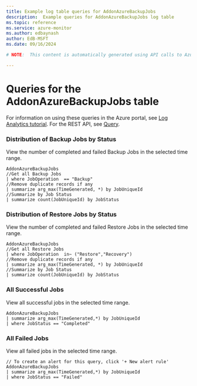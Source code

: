```yaml
---
title: Example log table queries for AddonAzureBackupJobs
description:  Example queries for AddonAzureBackupJobs log table
ms.topic: reference
ms.service: azure-monitor
ms.author: edbaynash
author: EdB-MSFT
ms.date: 09/16/2024

# NOTE:  This content is automatically generated using API calls to Azure. Any edits made on these files will be overwritten in the next run of the script. 

---
```


# Queries for the AddonAzureBackupJobs table

For information on using these queries in the Azure portal, see [Log Analytics tutorial](/azure/azure-monitor/logs/log-analytics-tutorial). For the REST API, see [Query](/rest/api/loganalytics/query).


### Distribution of Backup Jobs by Status  


View the number of completed and failed Backup Jobs in the selected time range.  

```query
AddonAzureBackupJobs
//Get all Backup Jobs
| where JobOperation  == "Backup"
//Remove duplicate records if any
| summarize arg_max(TimeGenerated, *) by JobUniqueId
//Summarize by Job Status
| summarize count(JobUniqueId) by JobStatus
```



### Distribution of Restore Jobs by Status  


View the number of completed and failed Restore Jobs in the selected time range.  

```query
AddonAzureBackupJobs
//Get all Restore Jobs
| where JobOperation  in~ ("Restore","Recovery") 
//Remove duplicate records if any
| summarize arg_max(TimeGenerated, *) by JobUniqueId
//Summarize by Job Status
| summarize count(JobUniqueId) by JobStatus
```



### All Successful Jobs  


View all successful jobs in the selected time range.  

```query
AddonAzureBackupJobs
| summarize arg_max(TimeGenerated,*) by JobUniqueId
| where JobStatus == "Completed" 
```



### All Failed Jobs  


View all failed jobs in the selected time range.  

```query
// To create an alert for this query, click '+ New alert rule'
AddonAzureBackupJobs
| summarize arg_max(TimeGenerated,*) by JobUniqueId
| where JobStatus == "Failed"
```

